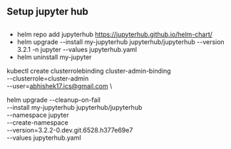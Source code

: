 ## Setup jupyter hub

## 
* helm repo add jupyterhub https://jupyterhub.github.io/helm-chart/
* helm upgrade --install my-jupyterhub jupyterhub/jupyterhub --version 3.2.1 -n jupyter --values jupyterhub.yaml
* helm uninstall my-jupyter

kubectl create clusterrolebinding cluster-admin-binding \
  --clusterrole=cluster-admin \
  --user=abhishek17.ics@gmail.com \

  helm upgrade --cleanup-on-fail \
  --install my-jupyterhub jupyterhub/jupyterhub \
  --namespace jupyter \
  --create-namespace \
  --version=3.2.2-0.dev.git.6528.h377e69e7 \
  --values jupyterhub.yaml